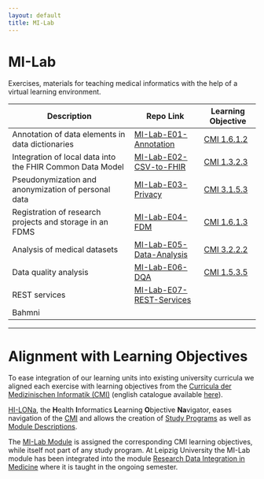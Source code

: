 ```yaml
---
layout: default
title: MI-Lab
---
```


# MI-Lab

Exercises, materials for teaching medical informatics with the help of a virtual learning environment.

| Description | Repo Link | Learning Objective |
| --- | --- | --- |
| Annotation of data elements in data dictionaries | [MI-Lab-E01-Annotation](https://github.com/IMISE/MI-Lab-E01-Annotation) | [CMI 1.6.1.2](https://hilona.de/index.php/LZ-PIN_40109) |
| Integration of local data into the FHIR Common Data Model | [MI-Lab-E02-CSV-to-FHIR](https://github.com/IMISE/MI-Lab-E02-CSV-to-FHIR) | [CMI 1.3.2.3](https://hilona.de/index.php/LZ-PIN_40037) |
| Pseudonymization and anonymization of personal data | [MI-Lab-E03-Privacy](https://github.com/IMISE/MI-Lab-E03-Privacy) | [CMI 3.1.5.3](https://hilona.de/index.php/LZ-PIN_60171) |
| Registration of research projects and storage in an FDMS | [MI-Lab-E04-FDM](https://github.com/IMISE/MI-Lab-E04-FDM) | [CMI 1.6.1.3](https://hilona.de/index.php/LZ-PIN_40110) |
| Analysis of medical datasets | [MI-Lab-E05-Data-Analysis](https://github.com/IMISE/MI-Lab-E05-Data-Analysis) | [CMI 3.2.2.2](https://hilona.de/index.php/LZ-PIN_60213) |
| Data quality analysis | [MI-Lab-E06-DQA](https://github.com/IMISE/MI-Lab-E06-DQA) | [CMI 1.5.3.5](https://hilona.de/index.php/LZ-PIN_40092) |
| REST services | [MI-Lab-E07-REST-Services](https://github.com/IMISE/MI-Lab-E07-REST-Services) | <ToDo> |
| Bahmni | <ToDo> | <ToDo> |

---

# Alignment with Learning Objectives

To ease integration of our learning units into existing university curricula we aligned each exercise with learning objectives from the [Curricula der Medizinischen Informatik (CMI)](https://www.gmds.de/aktivitaeten/medizinische-informatik/arbeitsgruppenseiten/curricula-der-medizinischen-informatik/) (english catalogue available [here](https://www.gmds.de/fileadmin/user_upload/AG_CMI/Competence_catalogue_of_the_WG_CMI.1.2.pdf)).

[HI-LONa](https://hilona.de), the **H**ealth **I**nformatics **L**earning **O**bjective **Na**vigator, eases navigation of the [CMI](https://hilona.de/index.php/CMI-2021) and allows the creation of [Study Programs](https://hilona.de/index.php/Administration_Study_Program) as well as [Module Descriptions](https://hilona.de/index.php/Administration_Module_Description).

The [MI-Lab Module](https://hilona.de/index.php/MI-Lab) is assigned the corresponding CMI learning objectives, while itself not part of any study program. At Leipzig University the MI-Lab module has been integrated into the module [Research Data Integration in Medicine](https://hilona.de/index.php/FDI) where it is taught in the ongoing semester.